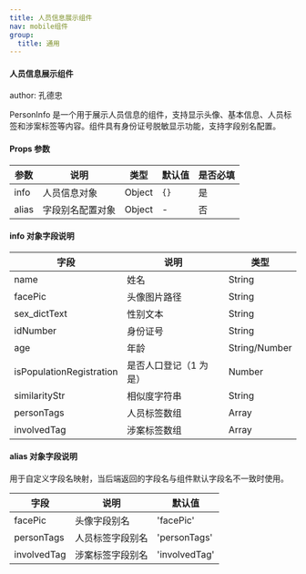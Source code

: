 ```yaml
---
title: 人员信息展示组件
nav: mobile组件
group:
  title: 通用
---
```


#### 人员信息展示组件

author: 孔德忠

PersonInfo 是一个用于展示人员信息的组件，支持显示头像、基本信息、人员标签和涉案标签等内容。组件具有身份证号脱敏显示功能，支持字段别名配置。

#### Props 参数

| 参数  | 说明             | 类型   | 默认值 | 是否必填 |
| ----- | ---------------- | ------ | ------ | -------- |
| info  | 人员信息对象     | Object | `{}`   | 是       |
| alias | 字段别名配置对象 | Object | -      | 否       |

#### info 对象字段说明

| 字段                     | 说明                   | 类型          |
| ------------------------ | ---------------------- | ------------- |
| name                     | 姓名                   | String        |
| facePic                  | 头像图片路径           | String        |
| sex_dictText             | 性别文本               | String        |
| idNumber                 | 身份证号               | String        |
| age                      | 年龄                   | String/Number |
| isPopulationRegistration | 是否人口登记（1 为是） | Number        |
| similarityStr            | 相似度字符串           | String        |
| personTags               | 人员标签数组           | Array         |
| involvedTag              | 涉案标签数组           | Array         |

#### alias 对象字段说明

用于自定义字段名映射，当后端返回的字段名与组件默认字段名不一致时使用。

| 字段        | 说明             | 默认值        |
| ----------- | ---------------- | ------------- |
| facePic     | 头像字段别名     | 'facePic'     |
| personTags  | 人员标签字段别名 | 'personTags'  |
| involvedTag | 涉案标签字段别名 | 'involvedTag' |
